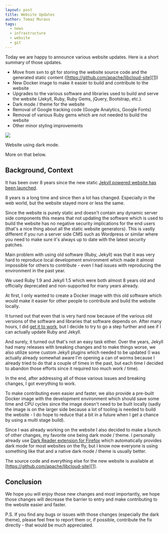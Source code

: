 ```yaml
---
layout: post
title: Website Updates
author: Tomaz Muraus
tags:
  - news
  - infrastructure
  - website
  - git
---
```


Today we are happy to announce various website updates. Here is a short
summary of those updates.

* Move from svn to git for storing the website source code and the
  generated static content ([https://github.com/apache/libcloud-site][1])
* New Docker image to make it easier to build and contribute to the website
* Upgrades to the various software and libraries used to build and serve
  the website (Jekyll, Ruby, Ruby Gems, jQuery, Bootstrap, etc.).
* Dark mode / theme for the website
* Removal of Google tracking code (Google Analytics, Google Fonts)
* Removal of various Ruby gems which are not needed to build the website
* Other minor styling improvements

<div class="imginline">
  <img src="/images/posts/tbd/dark_theme.png" class="img-responsive inline" />
  <p class="img-caption">Website using dark mode.</p>
</div>

More on that below.

## Background, Context

It has been over 8 years since the new static [Jekyll powered website has
been launched][2].

8 years is a long time and since then a lot has changed. Especially in the web
world, but the website stayed more or less the same.

Since the website is purely static and doesn't contain any dynamic server side
components this means that not updating the software which is used to build the
website has no negative security implications for the end users (that's a nice
thing about all the static website generators). This is vastly different if you
run a server side CMS such as Wordpress or similar where you need to make sure
it's always up to date with the latest security patches.

Main problem with using old software (Ruby, Jekyll) was that it was very hard
to reproduce local development environment which made it almost impossible for
others to contribute - even I had issues with reproducing the environment in
the past year.

We used Ruby 1.9 and Jekyll 1.5 which were both almost 8 years old and
officially deprecated and non-supported for many years already.

At first, I only wanted to create a Docker image with this old software which
would make it easier for other people to contribute and build the website
locally.

It turned out that even that is very hard now because of the various old
versions of the software and libraries that software depends on. After
many hours, I did [get it to work][3], but I decide to try to go a step
further and see if I can actually update Ruby and Jekyll.

And surely, it turned out that's not an easy task either. Over the years,
Jekyll had many releases with breaking changes and to make things worse, we
also utilize some custom Jekyll plugins which needed to be updated (I was
actually already somewhat aware I'm opening a can of worms because I
already tried to do that a couple of times in the past, but each time I
decided to abandon those efforts since it required too much work / time).

In the end, after addressing all of those various issues and breaking changes,
I got everything to work.

To make contributing even easier and faster, we also provide a pre-built Docker
image with the development environment which should save some time and CPU
cycles since the image doesn't need to be built locally (sadly the image is on
the larger side because a lot of tooling is needed to build the website - I do
hope to reduce that a bit in a future when I get a chance by using a multi
stage build).

Since I was already working on the website I also decided to make a bunch of
other changes, my favorite one being dark mode / theme. I personally already
use [Dark Reader extension for Firefox][4] which automatically provides dark
mode for most websites on the fly, but I know now everyone is using something
like that and a native dark mode / theme is usually better.

The source code and everything else for the new website is available at
[https://github.com/apache/libcloud-site][1].

## Conclusion

We hope you will enjoy those new changes and most importantly, we hope
those changes will decrease the barrier to entry and make contributing to
the website easier and faster.

P.S. If you find any bugs or issues with those changes (especially the dark
theme), please feel free to report them or, if possible, contribute the fix
directly - that would be much appreciated.

[1]: https://github.com/apache/libcloud-site
[2]: https://libcloud.apache.org/blog/2014/01/23/welcome-to-the-new-website.html
[3]: https://libcloud.apache.org/blog/2014/01/23/welcome-to-the-new-website.html
[4]: https://addons.mozilla.org/sl/firefox/addon/darkreader/
